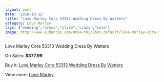 ```yaml
---
layout: post
date: '2016-10-12'
title: "Love Marley Cora 53313 Wedding Dress By Watters"
category: Love Marley
tags: ["wedding","dress","style","crazy","sale"]
image: http://www.eudances.com/8004-thickbox_default/love-marley-cora-53313-wedding-dress-by-watters.jpg
---
```

Love Marley Cora 53313 Wedding Dress By Watters

On Sales: **$377.99**
<a href="https://www.eudances.com/en/love-marley/2797-love-marley-cora-53313-wedding-dress-by-watters.html"><amp-img layout="responsive" width="600" height="600" src="//www.eudances.com/8004-thickbox_default/love-marley-cora-53313-wedding-dress-by-watters.jpg" alt="Love Marley Cora 53313 Wedding Dress By Watters 0" /></a>
<a href="https://www.eudances.com/en/love-marley/2797-love-marley-cora-53313-wedding-dress-by-watters.html"><amp-img layout="responsive" width="600" height="600" src="//www.eudances.com/8005-thickbox_default/love-marley-cora-53313-wedding-dress-by-watters.jpg" alt="Love Marley Cora 53313 Wedding Dress By Watters 1" /></a>
<a href="https://www.eudances.com/en/love-marley/2797-love-marley-cora-53313-wedding-dress-by-watters.html"><amp-img layout="responsive" width="600" height="600" src="//www.eudances.com/8006-thickbox_default/love-marley-cora-53313-wedding-dress-by-watters.jpg" alt="Love Marley Cora 53313 Wedding Dress By Watters 2" /></a>
<a href="https://www.eudances.com/en/love-marley/2797-love-marley-cora-53313-wedding-dress-by-watters.html"><amp-img layout="responsive" width="600" height="600" src="//www.eudances.com/8007-thickbox_default/love-marley-cora-53313-wedding-dress-by-watters.jpg" alt="Love Marley Cora 53313 Wedding Dress By Watters 3" /></a>
<a href="https://www.eudances.com/en/love-marley/2797-love-marley-cora-53313-wedding-dress-by-watters.html"><amp-img layout="responsive" width="600" height="600" src="//www.eudances.com/8008-thickbox_default/love-marley-cora-53313-wedding-dress-by-watters.jpg" alt="Love Marley Cora 53313 Wedding Dress By Watters 4" /></a>

Buy it: [Love Marley Cora 53313 Wedding Dress By Watters](https://www.eudances.com/en/love-marley/2797-love-marley-cora-53313-wedding-dress-by-watters.html "Love Marley Cora 53313 Wedding Dress By Watters")

View more: [Love Marley](https://www.eudances.com/en/44-love-marley "Love Marley")